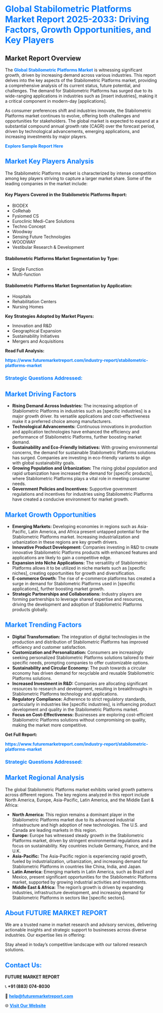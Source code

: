 <h1 style="color: #007BFF;">Global Stabilometric Platforms Market Report 2025-2033: Driving Factors, Growth Opportunities, and Key Players</h1>

<section id="overview">
<h2>Market Report Overview</h2>
<p>The <a href="https://www.futuremarketreport.com/industry-report/stabilometric-platforms-market" style="color: #007BFF; text-decoration: none;"><strong>Global Stabilometric Platforms Market</strong></a> is witnessing significant growth, driven by increasing demand across various industries. This report delves into the key aspects of the Stabilometric Platforms market, providing a comprehensive analysis of its current status, future potential, and challenges. The demand for Stabilometric Platforms has surged due to its wide-ranging applications in industries such as [insert industries], making it a critical component in modern-day [applications].</p>
<p>As consumer preferences shift and industries innovate, the Stabilometric Platforms market continues to evolve, offering both challenges and opportunities for stakeholders. The global market is expected to expand at a substantial compound annual growth rate (CAGR) over the forecast period, driven by technological advancements, emerging applications, and increasing investments by major players.</p>
</section>

<section id="overview">
<p><a href="https://www.futuremarketreport.com/request-sample/reportId=28991" style="color: #007BFF; text-decoration: none;"><strong>Explore Sample Report Here</strong></a></p>
</section>

<section id="key-players">
<h2 style="color: #007BFF;">Market Key Players Analysis</h2>
<p>The Stabilometric Platforms market is characterized by intense competition among key players striving to capture a larger market share. Some of the leading companies in the market include:</p>
<h4>Key Players Covered in the Stabilometric Platforms Report:</h4>
<ul><li>BIODEX</li><li>CoRehab</li><li>Fysiomed CS</li><li>Euroclinic Medi-Care Solutions</li><li>Techno Concept</li><li>Woodway</li><li>Sensing Future Technologies</li><li>WOODWAY</li><li>Vestibular Research &amp; Development</li></ul>
<h4>Stabilometric Platforms Market Segmentation by Type:</h4>
<ul><li>Single Function</li><li>Multi-function</li></ul>

<h4>Stabilometric Platforms Market Segmentation by Application:</h4>
<ul><li>Hospitals</li><li>Rehabilitation Centers</li><li>Nursing Homes</li></ul>
<p><strong>Key Strategies Adopted by Market Players:</strong></p>
<ul>
<li>Innovation and R&D</li>
<li>Geographical Expansion</li>
<li>Sustainability Initiatives</li>
<li>Mergers and Acquisitions</li>
</ul>
</section>

<section>
<p><strong>Read Full Analysis: </strong></p><a href="https://www.futuremarketreport.com/industry-report/stabilometric-platforms-market" style="color: #007BFF; text-decoration: none;"><strong>https://www.futuremarketreport.com/industry-report/stabilometric-platforms-market</strong></a>
<h3 style="color: #007BFF;">Strategic Questions Addressed:</h3>
</section>

<section id="driving-factors">
<h2 style="color: #007BFF;">Market Driving Factors</h2>
<ul>
<li><strong>Rising Demand Across Industries:</strong> The increasing adoption of Stabilometric Platforms in industries such as [specific industries] is a major growth driver. Its versatile applications and cost-effectiveness make it a preferred choice among manufacturers.</li>
<li><strong>Technological Advancements:</strong> Continuous innovations in production and application technologies have enhanced the efficiency and performance of Stabilometric Platforms, further boosting market demand.</li>
<li><strong>Sustainability and Eco-Friendly Initiatives:</strong> With growing environmental concerns, the demand for sustainable Stabilometric Platforms solutions has surged. Companies are investing in eco-friendly variants to align with global sustainability goals.</li>
<li><strong>Growing Population and Urbanization:</strong> The rising global population and rapid urbanization have increased the demand for [specific products], where Stabilometric Platforms plays a vital role in meeting consumer needs.</li>
<li><strong>Government Policies and Incentives:</strong> Supportive government regulations and incentives for industries using Stabilometric Platforms have created a conducive environment for market growth.</li>
</ul>
</section>

<section id="growth-opportunities">
<h2 style="color: #007BFF;">Market Growth Opportunities</h2>
<ul>
<li><strong>Emerging Markets:</strong> Developing economies in regions such as Asia-Pacific, Latin America, and Africa present untapped potential for the Stabilometric Platforms market. Increasing industrialization and urbanization in these regions are key growth drivers.</li>
<li><strong>Innovative Product Development:</strong> Companies investing in R&D to create innovative Stabilometric Platforms products with enhanced features and applications are likely to gain a competitive edge.</li>
<li><strong>Expansion into Niche Applications:</strong> The versatility of Stabilometric Platforms allows it to be utilized in niche markets such as [specific niches], creating opportunities for growth and diversification.</li>
<li><strong>E-commerce Growth:</strong> The rise of e-commerce platforms has created a surge in demand for Stabilometric Platforms used in [specific applications], further boosting market growth.</li>
<li><strong>Strategic Partnerships and Collaborations:</strong> Industry players are forming partnerships to leverage shared expertise and resources, driving the development and adoption of Stabilometric Platforms products globally.</li>
</ul>
</section>

<section id="trending-factors">
<h2 style="color: #007BFF;">Market Trending Factors</h2>
<ul>
<li><strong>Digital Transformation:</strong> The integration of digital technologies in the production and distribution of Stabilometric Platforms has improved efficiency and customer satisfaction.</li>
<li><strong>Customization and Personalization:</strong> Consumers are increasingly seeking personalized Stabilometric Platforms solutions tailored to their specific needs, prompting companies to offer customizable options.</li>
<li><strong>Sustainability and Circular Economy:</strong> The push towards a circular economy has driven demand for recyclable and reusable Stabilometric Platforms solutions.</li>
<li><strong>Increased Investment in R&D:</strong> Companies are allocating significant resources to research and development, resulting in breakthroughs in Stabilometric Platforms technology and applications.</li>
<li><strong>Regulatory Compliance:</strong> Adherence to strict regulatory standards, particularly in industries like [specific industries], is influencing product development and quality in the Stabilometric Platforms market.</li>
<li><strong>Focus on Cost-Effectiveness:</strong> Businesses are exploring cost-efficient Stabilometric Platforms solutions without compromising on quality, making the market more competitive.</li>
</ul>
</section>

<section>
<p><strong>Get Full Report: </strong></p><a href="https://www.futuremarketreport.com/industry-report/stabilometric-platforms-market" style="color: #007BFF; text-decoration: none;"><strong>https://www.futuremarketreport.com/industry-report/stabilometric-platforms-market</strong></a>
<h3 style="color: #007BFF;">Strategic Questions Addressed:</h3>
</section>


<section id="regional-analysis">
<h2 style="color: #007BFF;">Market Regional Analysis</h2>
<p>The global Stabilometric Platforms market exhibits varied growth patterns across different regions. The key regions analyzed in this report include North America, Europe, Asia-Pacific, Latin America, and the Middle East & Africa:</p>
<ul>
<li><strong>North America:</strong> This region remains a dominant player in the Stabilometric Platforms market due to its advanced industrial infrastructure and high adoption of new technologies. The U.S. and Canada are leading markets in this region.</li>
<li><strong>Europe:</strong> Europe has witnessed steady growth in the Stabilometric Platforms market, driven by stringent environmental regulations and a focus on sustainability. Key countries include Germany, France, and the U.K.</li>
<li><strong>Asia-Pacific:</strong> The Asia-Pacific region is experiencing rapid growth, fueled by industrialization, urbanization, and increasing demand for Stabilometric Platforms in countries like China, India, and Japan.</li>
<li><strong>Latin America:</strong> Emerging markets in Latin America, such as Brazil and Mexico, present significant opportunities for the Stabilometric Platforms market, supported by growing industrial activities and investments.</li>
<li><strong>Middle East & Africa:</strong> The region’s growth is driven by expanding industries, infrastructure development, and increasing demand for Stabilometric Platforms in sectors like [specific sectors].</li>
</ul>
</section>

<footer>
<h2 style="color: #007BFF;">About FUTURE MARKET REPORT</h2>
<p>We are a trusted name in market research and advisory services, delivering actionable insights and strategic support to businesses across diverse industries. Our expertise lies in offering:</p>

<p>Stay ahead in today’s competitive landscape with our tailored research solutions.</p>

<h2 style="color: #007BFF;">Contact Us:</h2>
<p><strong>FUTURE MARKET REPORT</strong></p>
<p>📞 <strong>+91 (883) 074-8030</strong></p>
<p>📧 <strong><a href="mailto:help@futuremarketreport.com" style="color: #007BFF;">help@futuremarketreport.com</a></strong></p>
<p>🌐 <strong><a href="https://www.futuremarketreport.com/" style="color: #007BFF;">Visit Our Website</a></strong></p>
</footer>